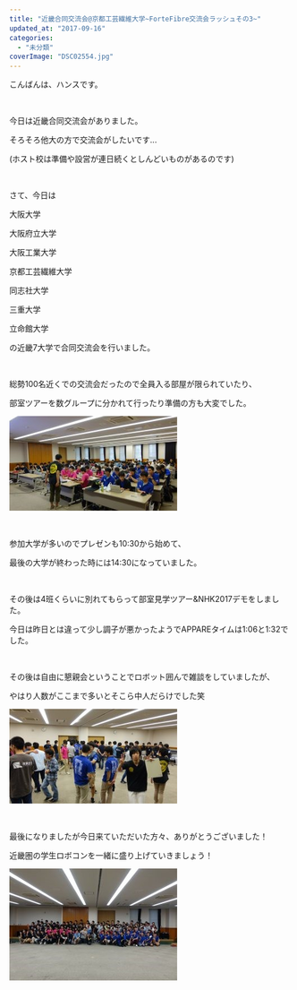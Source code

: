 ```yaml
---
title: "近畿合同交流会@京都工芸繊維大学~ForteFibre交流会ラッシュその3~"
updated_at: "2017-09-16"
categories: 
  - "未分類"
coverImage: "DSC02554.jpg"
---
```


こんばんは、ハンスです。

 

今日は近畿合同交流会がありました。

そろそろ他大の方で交流会がしたいです...

(ホスト校は準備や設営が連日続くとしんどいものがあるのです)

 

さて、今日は

大阪大学

大阪府立大学

大阪工業大学

京都工芸繊維大学

同志社大学

三重大学

立命館大学

の近畿7大学で合同交流会を行いました。

 

総勢100名近くでの交流会だったので全員入る部屋が限られていたり、

部室ツアーを数グループに分かれて行ったり準備の方も大変でした。

[![](images/DSC02554-300x169.jpg)](http://www.fortefibre.net/blog/wp-content/uploads/2017/09/DSC02554.jpg)

 

参加大学が多いのでプレゼンも10:30から始めて、

最後の大学が終わった時には14:30になっていました。

 

その後は4班くらいに別れてもらって部室見学ツアー&NHK2017デモをしました。

今日は昨日とは違って少し調子が悪かったようでAPPAREタイムは1:06と1:32でした。

 

その後は自由に懇親会ということでロボット囲んで雑談をしていましたが、

やはり人数がここまで多いとそこら中人だらけでした笑

[![](images/DSC02587-300x169.jpg)](http://www.fortefibre.net/blog/wp-content/uploads/2017/09/DSC02587.jpg)

 

最後になりましたが今日来ていただいた方々、ありがとうございました！

近畿圏の学生ロボコンを一緒に盛り上げていきましょう！

[![](images/DSC02584-300x200.jpg)](http://www.fortefibre.net/blog/wp-content/uploads/2017/09/DSC02584.jpg)
